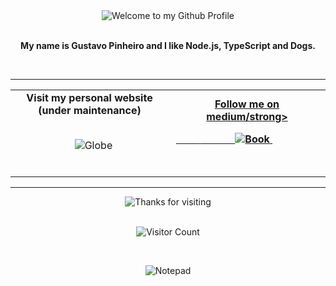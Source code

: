 <!-- Hero Header -->
<div align="center">
  <img src="https://github.com/BrunnerLivio/brunnerlivio/blob/master/images/welcome.png?raw=true" style="max-width: 100%;" alt="Welcome to my Github Profile" />
  <br />
  <br />

  <p><strong>My name is Gustavo Pinheiro and I like Node.js, TypeScript and Dogs.</strong></p>

  <br />

</div>
<!-- Social -->
<hr />
<table width="100%">
<tr>
<td align="center">
<!-- <a href="https://brunnerliv.io"> -->
<strong>Visit my personal website (under maintenance)</strong>
<br />
<br />

<span>&nbsp;&nbsp;&nbsp;&nbsp;&nbsp;&nbsp;&nbsp;&nbsp;</span>
<span>&nbsp;&nbsp;&nbsp;&nbsp;&nbsp;&nbsp;&nbsp;&nbsp;</span>
<span>&nbsp;&nbsp;</span> 
<img alt="Globe" src="https://github.com/BrunnerLivio/brunnerlivio/blob/master/images/globe.gif?raw=true">
</a>
<span>&nbsp;&nbsp;&nbsp;&nbsp;&nbsp;&nbsp;&nbsp;&nbsp;</span>
<span>&nbsp;&nbsp;&nbsp;&nbsp;&nbsp;&nbsp;&nbsp;&nbsp;</span>
<span>&nbsp;&nbsp;&nbsp;&nbsp;&nbsp;&nbsp;&nbsp;&nbsp;</span>
<span>&nbsp;&nbsp;&nbsp;&nbsp;&nbsp;&nbsp;&nbsp;&nbsp;</span>
<span>&nbsp;&nbsp;&nbsp;&nbsp;&nbsp;&nbsp;&nbsp;&nbsp;</span>    
</td>
<td align="center">
<a href="https://medium.com/gustabin">
<strong>Follow me on medium/strong><br />

<span>&nbsp;&nbsp;&nbsp;&nbsp;&nbsp;&nbsp;&nbsp;&nbsp;</span>
<span>&nbsp;&nbsp;&nbsp;&nbsp;&nbsp;&nbsp;&nbsp;&nbsp;</span>
<span>&nbsp;&nbsp;&nbsp;</span> 
<img alt="Book" src="https://raw.githubusercontent.com/BrunnerLivio/brunnerlivio/master/images/book.gif"> 
</a>
<span>&nbsp;&nbsp;&nbsp;&nbsp;&nbsp;&nbsp;&nbsp;&nbsp;</span>
<span>&nbsp;&nbsp;&nbsp;&nbsp;&nbsp;&nbsp;&nbsp;&nbsp;</span>
<span>&nbsp;&nbsp;&nbsp;&nbsp;&nbsp;&nbsp;&nbsp;&nbsp;</span>
<span>&nbsp;&nbsp;&nbsp;&nbsp;&nbsp;&nbsp;&nbsp;&nbsp;</span>
<span>&nbsp;&nbsp;&nbsp;&nbsp;&nbsp;&nbsp;&nbsp;&nbsp;</span>    
</td>
</tr>
</table>

<hr />

<!-- Visitors -->

<div align="center">

![Thanks for visiting](https://raw.githubusercontent.com/BrunnerLivio/brunnerlivio/master/images/marquee.svg)
<br />
<br />

![Visitor Count](https://profile-counter.glitch.me/gustablo/count.svg)

<br />

![Notepad](https://raw.githubusercontent.com/BrunnerLivio/brunnerlivio/master/images/notepad.gif)

</div>
